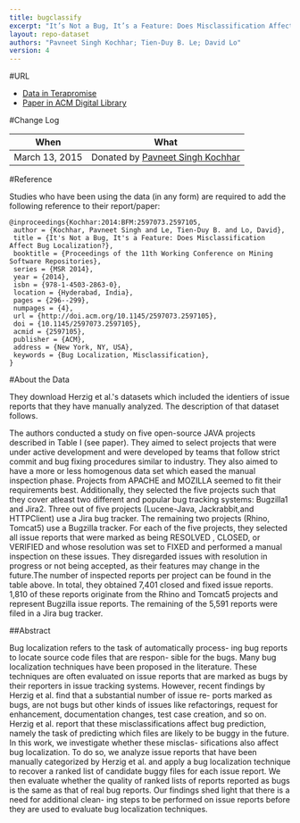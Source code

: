 ```yaml
---
title: bugclassify
excerpt: "It’s Not a Bug, It’s a Feature: Does Misclassification Affect Bug Localization?"
layout: repo-dataset
authors: "Pavneet Singh Kochhar; Tien-Duy B. Le; David Lo"
version: 4
---
```



#URL

* [Data in Terapromise](https://terapromise.csc.ncsu.edu:8443/svn/repo/other/bugclassify)
* [Paper in ACM Digital Library](http://dl.acm.org/citation.cfm?id=2597105)

#Change Log

When | What
---- | ----
March 13, 2015 | Donated by [Pavneet Singh Kochhar](/repo/people/data-donors/promise4.html)


#Reference

Studies who have been using the data (in any form) are required to add the following reference to their report/paper:

```
@inproceedings{Kochhar:2014:BFM:2597073.2597105,
 author = {Kochhar, Pavneet Singh and Le, Tien-Duy B. and Lo, David},
 title = {It's Not a Bug, It's a Feature: Does Misclassification Affect Bug Localization?},
 booktitle = {Proceedings of the 11th Working Conference on Mining Software Repositories},
 series = {MSR 2014},
 year = {2014},
 isbn = {978-1-4503-2863-0},
 location = {Hyderabad, India},
 pages = {296--299},
 numpages = {4},
 url = {http://doi.acm.org/10.1145/2597073.2597105},
 doi = {10.1145/2597073.2597105},
 acmid = {2597105},
 publisher = {ACM},
 address = {New York, NY, USA},
 keywords = {Bug Localization, Misclassification},
}
```

#About the Data

They download Herzig et al.'s datasets which included the identiers of issue reports that they have manually analyzed. The description of that dataset follows.

The authors conducted a study on five open-source JAVA projects described in Table I (see paper). They aimed to select projects that were under active development and were developed by teams that follow strict commit and bug fixing procedures similar to industry. They also aimed to have a more or less homogenous data set which eased the manual inspection phase. Projects from APACHE and MOZILLA seemed to fit their requirements best. Additionally, they selected the five projects such that they cover atleast two different and popular bug tracking systems: Bugzilla1 and Jira2. Three out of five projects (Lucene-Java, Jackrabbit,and HTTPClient) use a Jira bug tracker. The remaining two projects (Rhino, Tomcat5) use a Bugzilla tracker. For each of the five projects, they selected all issue reports that were marked as being RESOLVED , CLOSED, or VERIFIED and whose resolution was set to FIXED and performed a manual inspection on these issues. They disregarded issues with resolution in progress or not being accepted, as their features may change in the future.The number of inspected reports per project can be found in the table above. In total, they obtained 7,401 closed and fixed issue reports. 1,810 of these reports originate from the Rhino and Tomcat5 projects and represent Bugzilla issue reports. The remaining of the 5,591 reports were filed in a Jira bug tracker.


##Abstract

Bug localization refers to the task of automatically process- ing bug reports to locate source code files that are respon- sible for the bugs. Many bug localization techniques have been proposed in the literature. These techniques are often evaluated on issue reports that are marked as bugs by their reporters in issue tracking systems. However, recent findings by Herzig et al. find that a substantial number of issue re- ports marked as bugs, are not bugs but other kinds of issues like refactorings, request for enhancement, documentation changes, test case creation, and so on. Herzig et al. report that these misclassifications affect bug prediction, namely the task of predicting which files are likely to be buggy in the future. In this work, we investigate whether these misclas- sifications also affect bug localization. To do so, we analyze issue reports that have been manually categorized by Herzig et al. and apply a bug localization technique to recover a ranked list of candidate buggy files for each issue report. We then evaluate whether the quality of ranked lists of reports reported as bugs is the same as that of real bug reports. Our findings shed light that there is a need for additional clean- ing steps to be performed on issue reports before they are used to evaluate bug localization techniques.

